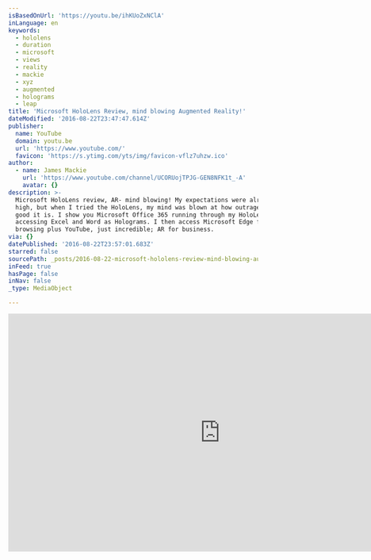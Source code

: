 ```yaml
---
isBasedOnUrl: 'https://youtu.be/ihKUoZxNClA'
inLanguage: en
keywords:
  - hololens
  - duration
  - microsoft
  - views
  - reality
  - mackie
  - xyz
  - augmented
  - holograms
  - leap
title: 'Microsoft HoloLens Review, mind blowing Augmented Reality!'
dateModified: '2016-08-22T23:47:47.614Z'
publisher:
  name: YouTube
  domain: youtu.be
  url: 'https://www.youtube.com/'
  favicon: 'https://s.ytimg.com/yts/img/favicon-vflz7uhzw.ico'
author:
  - name: James Mackie
    url: 'https://www.youtube.com/channel/UCORUojTPJG-GEN8NFK1t_-A'
    avatar: {}
description: >-
  Microsoft HoloLens review, AR- mind blowing! My expectations were already
  high, but when I tried the HoloLens, my mind was blown at how outrageously
  good it is. I show you Microsoft Office 365 running through my HoloLens,
  accessing Excel and Word as Holograms. I then access Microsoft Edge for web
  browsing plus YouTube, just incredible; AR for business.
via: {}
datePublished: '2016-08-22T23:57:01.683Z'
starred: false
sourcePath: _posts/2016-08-22-microsoft-hololens-review-mind-blowing-augmented-reality.md
inFeed: true
hasPage: false
inNav: false
_type: MediaObject

---
```

<iframe src="https://cdn.embedly.com/widgets/media.html?src=https%3A%2F%2Fwww.youtube.com%2Fembed%2FihKUoZxNClA%3Ffeature%3Doembed&amp;url=http%3A%2F%2Fwww.youtube.com%2Fwatch%3Fv%3DihKUoZxNClA&amp;image=https%3A%2F%2Fi.ytimg.com%2Fvi%2FihKUoZxNClA%2Fhqdefault.jpg&amp;key=b7d04c9b404c499eba89ee7072e1c4f7&amp;type=text%2Fhtml&amp;schema=youtube" width="854" height="480" scrolling="no" frameborder="0" allowfullscreen="" style=""></iframe>